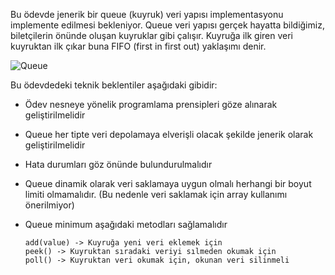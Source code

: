 Bu ödevde jenerik bir queue (kuyruk) veri yapısı implementasyonu implemente edilmesi bekleniyor. Queue veri yapısı gerçek hayatta bildiğimiz, biletçilerin önünde oluşan kuyruklar gibi çalışır. Kuyruğa ilk giren veri kuyruktan ilk çıkar buna FIFO (first in first out) yaklaşımı denir. 

![Queue](queue.png)

Bu ödevdedeki teknik beklentiler aşağıdaki gibidir:
* Ödev nesneye yönelik programlama prensipleri göze alınarak geliştirilmelidir
* Queue her tipte veri depolamaya elverişli olacak şekilde jenerik olarak geliştirilmelidir
* Hata durumları göz önünde bulundurulmalıdır
* Queue dinamik olarak veri saklamaya uygun olmalı herhangi bir boyut limiti olmamalıdır. (Bu nedenle veri saklamak için array kullanımı önerilmiyor)
* Queue minimum aşağıdaki metodları sağlamalıdır

      add(value) -> Kuyruğa yeni veri eklemek için
      peek() -> Kuyruktan sıradaki veriyi sılmeden okumak için
      poll() -> Kuyruktan veri okumak için, okunan veri silinmeli